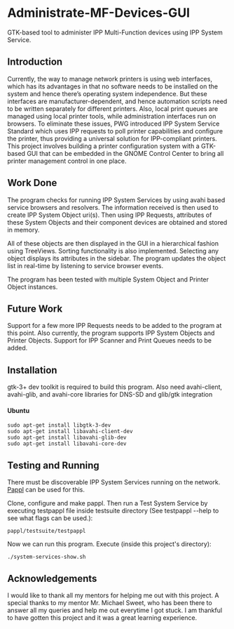# Administrate-MF-Devices-GUI

GTK-based tool to administer IPP Multi-Function devices using IPP System Service.

## Introduction

Currently, the way to manage network printers is using web interfaces, which has its
advantages in that no software needs to be installed on the system and hence there’s
operating system independence. But these interfaces are manufacturer-dependent,
and hence automation scripts need to be written separately for different printers.
Also, local print queues are managed using local printer tools, while administration
interfaces run on browsers. To eliminate these issues, PWG introduced IPP System
Service Standard which uses IPP requests to poll printer capabilities and configure the
printer, thus providing a universal solution for IPP-compliant printers.
This project involves building a printer configuration system with a GTK-based GUI
that can be embedded in the GNOME Control Center to bring all printer management
control in one place.


## Work Done

The program checks for running IPP System Services by using avahi based service browsers and resolvers. The information received is then used to create IPP System Object uri(s). Then using IPP Requests, attributes of these System Objects and their component devices are obtained and stored in memory.

All of these objects are then displayed in the GUI in a hierarchical fashion using TreeViews. Sorting functionality is also implemented. Selecting any object displays its attributes in the sidebar. The program updates the object list in real-time by listening to service browser events.

The program has been tested with multiple System Object and Printer Object instances.

## Future Work

Support for a few more IPP Requests needs to be added to the program at this point. Also currently, the program supports IPP System Objects and Printer Objects. Support for IPP Scanner and Print Queues needs to be added.

## Installation
gtk-3+ dev toolkit is required to build this program. 
Also need avahi-client, avahi-glib, and avahi-core libraries for DNS-SD and glib/gtk integration

#### Ubuntu
```
sudo apt-get install libgtk-3-dev
sudo apt-get install libavahi-client-dev
sudo apt-get install libavahi-glib-dev
sudo apt-get install libavahi-core-dev
```

## Testing and Running

There must be discoverable IPP System Services running on the network. [Pappl](https://github.com/michaelrsweet/pappl) can be used for this. 

Clone, configure and make pappl. Then run a Test System Service by executing testpappl file inside testsuite directory (See testpappl --help to see what flags can be used.):

```
pappl/testsuite/testpappl
```

Now we can run this program. Execute (inside this project's directory):
```
./system-services-show.sh
```

## Acknowledgements

I would like to thank all my mentors for helping me out with this project. A special thanks to my mentor Mr. Michael Sweet, who has been there to answer all my queries and help me out everytime I got stuck. I am thankful to have gotten this project and it was a great learning experience.
